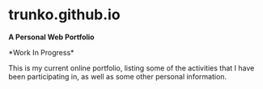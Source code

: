 # trunko.github.io

**A Personal Web Portfolio**

\*Work In Progress\*

This is my current online portfolio, listing some of the activities that I have been
participating in, as well as some other personal information.
